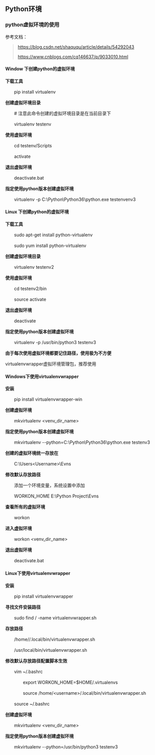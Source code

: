 ## Python环境

### python虚拟环境的使用

参考文档：

> https://blog.csdn.net/shaququ/article/details/54292043
>
> https://www.cnblogs.com/cq146637/p/9033010.html



#### Window 下创建python的虚拟环境

**下载工具**

　　pip install virtualenv

**创建虚拟环境目录**

　　# 注意此命令创建的虚拟环境目录是在当前目录下

　　virtualenv testenv

**使用虚拟环境**

　　cd testenv/Scripts

　　activate

**退出虚拟环境**

　　deactivate.bat

**指定使用python版本创建虚拟环境**

　　virtualenv -p C:\Python\Python36\python.exe testenvenv3



#### Linux 下创建python的虚拟环境

**下载工具**

　　sudo apt-get install python-virtualenv

　　sudo yum install python-virtualenv

**创建虚拟环境目录**

　　virtualenv testenv2

**使用虚拟环境**

　　cd testenv2/bin

　　source activate

**退出虚拟环境**

　　deactivate

**指定使用python版本创建虚拟环境**

　　virtualenv -p /usr/bin/python3 testenv3

**由于每次使用虚拟环境都要记住路径，使用极为不方便**

virtualenvwrapper虚拟环境管理包，推荐使用

 

#### Windows下使用virtualenvwrapper

**安装**

　　pip install virtualenvwrapper-win

**创建虚拟环境**

　　mkvirtualenv <venv_dir_name>

**指定使用python版本创建虚拟环境**

　　mkvirtualenv --python=C:\Python\Python36\python.exe testenv3

**创建的虚拟环境统一存放在**

　　C:\Users\<Username>\Evns

**修改默认存放路径**

　　添加一个环境变量，系统设置中添加

　　WORKON_HOME E:\Python Project\Evns

**查看所有的虚拟环境**

　　workon

**进入虚拟环境**

　　workon <venv_dir_name>

**退出虚拟环境**

　　deactivate.bat

 

#### Linux下使用virtualenvwrapper

**安装**

　　pip install virtualenvwrapper

**寻找文件安装路径**

　　sudo find / -name virtualenvwrapper.sh

**存放路径**

　　/home/<username>/.local/bin/virtualenvwrapper.sh

　　/usr/local/bin/virtualenvwrapper.sh

**修改默认存放路径配置脚本生效**

　　vim ~/.bashrc

　　　　export WORKON_HOME=$HOME/.virtualenvs

　　　　source /home/\<username\>/.local/bin/virtualenvwrapper.sh

　　source ~/.bashrc

**创建虚拟环境**

　　mkvirtualenv <venv_dir_name>

**指定使用python版本创建虚拟环境**

　　mkvirtualenv --python=/usr/bin/python3 testenv3
